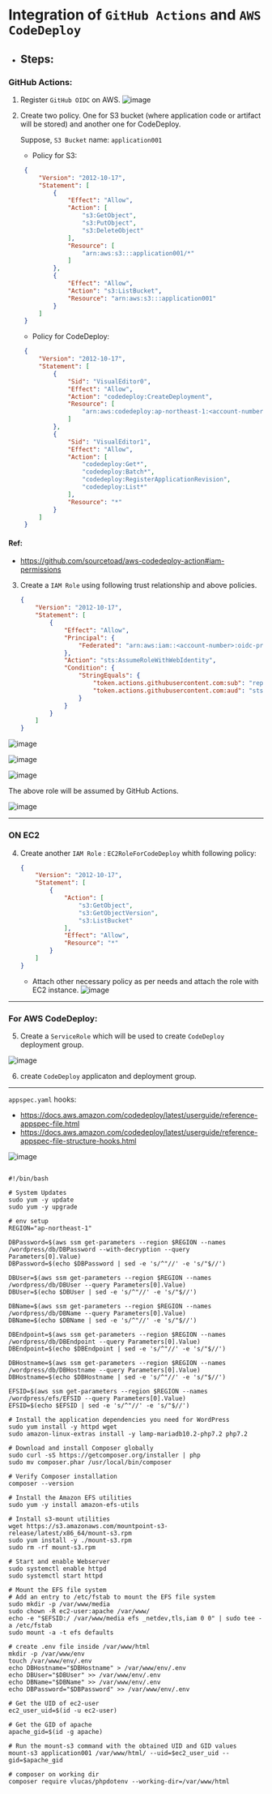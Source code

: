 # Integration of `GitHub Actions` and `AWS CodeDeploy`

- ## Steps:

### GitHub Actions:

1. Register `GitHub OIDC` on AWS.
![image](https://github.com/shamimice03/of-note/assets/19708705/e7d23ecb-f5bd-4cfa-b5de-2f14f82087ee)

2. Create two policy. One for S3 bucket (where application code or artifact will be stored) and another one for CodeDeploy.
   
   Suppose, `S3 Bucket` name: `application001`
   - Policy for S3:
   ```json
    {
        "Version": "2012-10-17",
        "Statement": [
            {
                "Effect": "Allow",
                "Action": [
                    "s3:GetObject",
                    "s3:PutObject",
                    "s3:DeleteObject"
                ],
                "Resource": [
                    "arn:aws:s3:::application001/*"
                ]
            },
            {
                "Effect": "Allow",
                "Action": "s3:ListBucket",
                "Resource": "arn:aws:s3:::application001"
            }
        ]
    }
   ```

   - Policy for CodeDeploy:
   ```json
    {
        "Version": "2012-10-17",
        "Statement": [
            {
                "Sid": "VisualEditor0",
                "Effect": "Allow",
                "Action": "codedeploy:CreateDeployment",
                "Resource": [
                    "arn:aws:codedeploy:ap-northeast-1:<account-number>:deploymentgroup:<application-name>/<Deployment-group-name>"
                ]
            },
            {
                "Sid": "VisualEditor1",
                "Effect": "Allow",
                "Action": [
                    "codedeploy:Get*",
                    "codedeploy:Batch*",
                    "codedeploy:RegisterApplicationRevision",
                    "codedeploy:List*"
                ],
                "Resource": "*"
            }
        ]
    }
   ```
#### Ref: 
- https://github.com/sourcetoad/aws-codedeploy-action#iam-permissions

3. Create a `IAM Role` using following trust relationship and above policies.
    ```json
    {
        "Version": "2012-10-17",
        "Statement": [
            {
                "Effect": "Allow",
                "Principal": {
                    "Federated": "arn:aws:iam::<account-number>:oidc-provider/token.actions.githubusercontent.com"
                },
                "Action": "sts:AssumeRoleWithWebIdentity",
                "Condition": {
                    "StringEquals": {
                        "token.actions.githubusercontent.com:sub": "repo:shamimice03/application-on-cloud:ref:refs/heads/main",
                        "token.actions.githubusercontent.com:aud": "sts.amazonaws.com"
                    }
                }
            }
        ]
    }
    ```

![image](https://github.com/shamimice03/application-on-cloud/assets/19708705/74877bac-478e-4509-952e-465c134f553d)


![image](https://github.com/shamimice03/application-on-cloud/assets/19708705/3bfc1bbb-78d4-4565-9e60-97466e28563a)


![image](https://github.com/shamimice03/application-on-cloud/assets/19708705/6bd4f669-4fc0-4423-88f9-0a3357b2d56e)

The above role will be assumed by GitHub Actions.

![image](https://github.com/shamimice03/of-note/assets/19708705/ba420887-3548-44d0-9876-94c27d14ca67)

***
### ON EC2

4. Create another `IAM Role` : `EC2RoleForCodeDeploy` whith
following policy:
    ```json
    {
        "Version": "2012-10-17",
        "Statement": [
            {
                "Action": [
                    "s3:GetObject",
                    "s3:GetObjectVersion",
                    "s3:ListBucket"
                ],
                "Effect": "Allow",
                "Resource": "*"
            }
        ]
    }
    ```
   - Attach other necessary policy as per needs and attach the role with EC2 instance.
   ![image](https://github.com/shamimice03/of-note/assets/19708705/e0142ecd-e0c4-47da-9936-27c60d5beb86)

***
### For AWS CodeDeploy:

5. Create a `ServiceRole` which will be used to create `CodeDeploy` deployment group.

![image](https://github.com/shamimice03/of-note/assets/19708705/e3d56b03-e5fc-4225-af3f-5fd5d888581e)

6. create `CodeDeploy` applicaton and deployment group.

****

`appspec.yaml` hooks:
- https://docs.aws.amazon.com/codedeploy/latest/userguide/reference-appspec-file.html
- https://docs.aws.amazon.com/codedeploy/latest/userguide/reference-appspec-file-structure-hooks.html

![image](https://github.com/shamimice03/AWS-Notes/assets/19708705/3d367de8-c93e-40a5-8eed-cff39579e772)

```

#!/bin/bash

# System Updates
sudo yum -y update
sudo yum -y upgrade

# env setup
REGION="ap-northeast-1"

DBPassword=$(aws ssm get-parameters --region $REGION --names /wordpress/db/DBPassword --with-decryption --query Parameters[0].Value)
DBPassword=$(echo $DBPassword | sed -e 's/^"//' -e 's/"$//')

DBUser=$(aws ssm get-parameters --region $REGION --names /wordpress/db/DBUser --query Parameters[0].Value)
DBUser=$(echo $DBUser | sed -e 's/^"//' -e 's/"$//')

DBName=$(aws ssm get-parameters --region $REGION --names /wordpress/db/DBName --query Parameters[0].Value)
DBName=$(echo $DBName | sed -e 's/^"//' -e 's/"$//')

DBEndpoint=$(aws ssm get-parameters --region $REGION --names /wordpress/db/DBEndpoint --query Parameters[0].Value)
DBEndpoint=$(echo $DBEndpoint | sed -e 's/^"//' -e 's/"$//')

DBHostname=$(aws ssm get-parameters --region $REGION --names /wordpress/db/DBHostname --query Parameters[0].Value)
DBHostname=$(echo $DBHostname | sed -e 's/^"//' -e 's/"$//')

EFSID=$(aws ssm get-parameters --region $REGION --names /wordpress/efs/EFSID --query Parameters[0].Value)
EFSID=$(echo $EFSID | sed -e 's/^"//' -e 's/"$//')

# Install the application dependencies you need for WordPress
sudo yum install -y httpd wget 
sudo amazon-linux-extras install -y lamp-mariadb10.2-php7.2 php7.2

# Download and install Composer globally
sudo curl -sS https://getcomposer.org/installer | php
sudo mv composer.phar /usr/local/bin/composer

# Verify Composer installation
composer --version

# Install the Amazon EFS utilities
sudo yum -y install amazon-efs-utils

# Install s3-mount utilities
wget https://s3.amazonaws.com/mountpoint-s3-release/latest/x86_64/mount-s3.rpm
sudo yum install -y ./mount-s3.rpm
sudo rm -rf mount-s3.rpm

# Start and enable Webserver
sudo systemctl enable httpd
sudo systemctl start httpd

# Mount the EFS file system
# Add an entry to /etc/fstab to mount the EFS file system
sudo mkdir -p /var/www/media
sudo chown -R ec2-user:apache /var/www/
echo -e "$EFSID:/ /var/www/media efs _netdev,tls,iam 0 0" | sudo tee -a /etc/fstab
sudo mount -a -t efs defaults

# create .env file inside /var/www/html
mkdir -p /var/www/env
touch /var/www/env/.env
echo DBHostname="$DBHostname" > /var/www/env/.env
echo DBUser="$DBUser" >> /var/www/env/.env
echo DBName="$DBName" >> /var/www/env/.env
echo DBPassword="$DBPassword" >> /var/www/env/.env

# Get the UID of ec2-user
ec2_user_uid=$(id -u ec2-user)

# Get the GID of apache
apache_gid=$(id -g apache)

# Run the mount-s3 command with the obtained UID and GID values
mount-s3 application001 /var/www/html/ --uid=$ec2_user_uid --gid=$apache_gid

# composer on working dir
composer require vlucas/phpdotenv --working-dir=/var/www/html

```